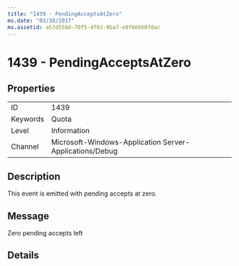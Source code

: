 ```yaml
---
title: "1439 - PendingAcceptsAtZero"
ms.date: "03/30/2017"
ms.assetid: a57d550d-70f5-4f63-9ba7-e0f666b8f0ac
---
```

# 1439 - PendingAcceptsAtZero
## Properties  
  
|||  
|-|-|  
|ID|1439|  
|Keywords|Quota|  
|Level|Information|  
|Channel|Microsoft-Windows-Application Server-Applications/Debug|  
  
## Description  
 This event is emitted with pending accepts at zero.  
  
## Message  
 Zero pending accepts left  
  
## Details
